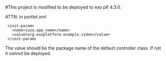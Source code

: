 #This project is modified to be deployed to exo plf 4.3.0.

ATTN: in portlet.xml

     <init-param>
       <name>juzu.app_name</name>
       <value>org.exoplatform.example.video</value>
     </init-param>
     
The value should be the package name of the default controller class. If not it cannot be deployed.